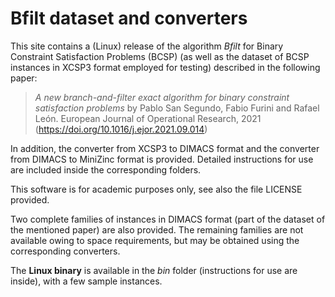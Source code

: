 # Bfilt dataset and converters

This site contains a (Linux) release of the algorithm *Bfilt* for Binary Constraint Satisfaction Problems (BCSP) (as well as the dataset of BCSP instances in XCSP3 format employed for testing) described in the following paper:

>*A new branch-and-filter exact algorithm for binary constraint satisfaction problems* 
by Pablo San Segundo, Fabio Furini and Rafael León. European Journal of Operational Research, 2021 (https://doi.org/10.1016/j.ejor.2021.09.014)

In addition, the converter from XCSP3 to DIMACS format and the converter from DIMACS to MiniZinc format is provided. Detailed instructions for use are included inside the corresponding folders.

This software is for academic purposes only, see also the file LICENSE  provided.

Two complete families of instances in DIMACS format (part of the dataset of the mentioned paper) are also provided. The remaining families are not available owing to space requirements, but may be obtained using the corresponding converters.

The **Linux binary** is available in the *bin* folder (instructions for use are inside), with a few sample instances.
